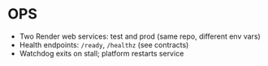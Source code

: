 # OPS

- Two Render web services: test and prod (same repo, different env vars)
- Health endpoints: `/ready`, `/healthz` (see contracts)
- Watchdog exits on stall; platform restarts service
